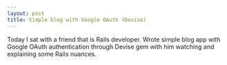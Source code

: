 ```yaml
---
layout: post
title: Simple blog with Google OAuth (Devise)
---
```

Today I sat with a friend that is Rails developer. Wrote simple blog app with Google OAuth authentication through Devise gem with him watching and explaining some Rails nuances.
